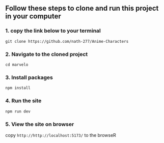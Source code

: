 ## Follow these steps to clone and run this project in your computer

### 1. copy the link below to your terminal

```git clone https://github.com/nath-277/Anime-Characters```

### 2. Navigate to the cloned project

```cd marvelo```

### 3. Install packages

```npm install```

### 4. Run the site

``npm run dev``

### 5. View the site on browser

copy ```http://http://localhost:5173/``` to the browseR
